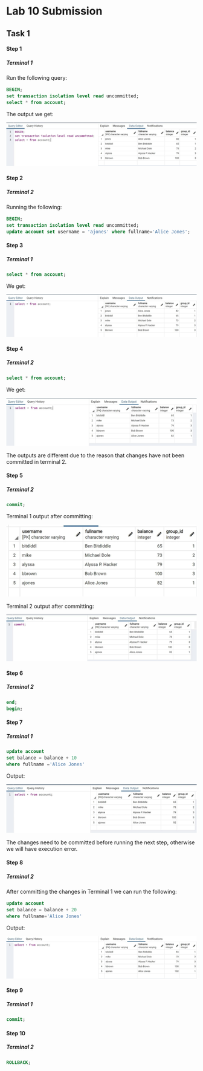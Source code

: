 # Lab 10 Submission

## Task 1

#### Step 1

##### Terminal 1

Run the following query:

```sql
BEGIN;
set transaction isolation level read uncommitted;
select * from account;
```

The output we get:

![](photo_2021-04-06_15-13-26.jpg)

#### Step 2

##### Terminal 2

Running the following:

```sql
BEGIN;
set transaction isolation level read uncommitted;
update account set username = 'ajones' where fullname='Alice Jones';
```

#### Step 3

##### Terminal 1

```sql
select * from account;
```

We get:

![](photo_2021-04-06_15-21-15.jpg)

#### Step 4

##### Terminal 2

```sql
select * from account;
```

We get:

![photo_2021-04-06_15-29-53](photo_2021-04-06_15-29-53.jpg)



The outputs are different due to the reason that changes have not been committed  in terminal 2.

#### Step 5

##### Terminal 2

```sql
commit;
```



Terminal 1 output after committing:

<img src="photo_2021-04-06_15-34-52.jpg" alt="photo_2021-04-06_15-34-52" style="zoom:50%;" />



Terminal 2 output after committing:

![photo_2021-04-06_15-35-33](photo_2021-04-06_15-35-33.jpg)

#### Step 6

##### Terminal 2

```sql
end;
begin;
```

#### Step 7

##### Terminal 1

```sql
update account 
set balance = balance + 10 
where fullname ='Alice Jones'
```

Output:

![photo_2021-04-06_15-41-34](photo_2021-04-06_15-41-34.jpg)

The changes need to be committed before running the next step, otherwise we will have execution error.

#### Step 8

##### Terminal 2

After committing the changes in Terminal 1 we can run the following:

```sql
update account 
set balance = balance + 20 
where fullname='Alice Jones'
```

Output:

![photo_2021-04-06_15-42-22](photo_2021-04-06_15-42-22.jpg)



#### Step 9

##### Terminal 1

```sql
commit;
```

#### Step 10

##### Terminal 2

```sql
ROLLBACK;
```


